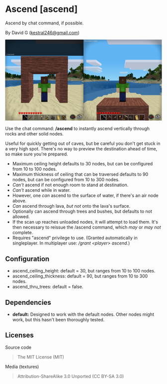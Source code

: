 Ascend [ascend]
======================
Ascend by chat command, if possible.

By David G (kestral246@gmail.com)

![Ascend](screenshot.png "Ascend")

Use the chat command: **/ascend** to instantly ascend vertically through rocks and other solid nodes.

Useful for quickly getting out of caves, but be careful you don't get stuck in a very high spot. There's no way to preview the destination ahead of time, so make sure you're prepared.

- Maximum ceiling height defaults to 30 nodes, but can be configured from 10 to 100 nodes.
- Maximum thickness of ceiling that can be traversed defaults to 90 nodes, but can be configured from 10 to 300 nodes.
- *Can't* ascend if not enough room to stand at destination.
- *Can't* ascend while in water.
- However, one *can* ascend to the surface of water, if there's an air node above.
- *Can* ascend through lava, *but not* onto the lava's surface.
- Optionally can ascend through trees and bushes, but defaults to not allowed.
- If the scan up reaches unloaded nodes, it will attempt to load them. It's then necessary to reissue the /ascend command, which *may* or *may not* complete.
- Requires "ascend" privilege to use. (Granted automatically in singleplayer. In multiplayer use: */grant &lt;player&gt; ascend.*)


Configuration
-------------

- ascend_ceiling_height: default = 30, but ranges from 10 to 100 nodes.
- ascend_ceiling_thickness: default = 90, but ranges from 10 to 300 nodes.
- ascend_thru_trees: default = false.


Dependencies
------------

- **default:** Designed to work with the default nodes. Other nodes might work, but this hasn't been thoroughly tested.


Licenses
--------

Source code

> The MIT License (MIT)

Media (textures)

> Attribution-ShareAlike 3.0 Unported (CC BY-SA 3.0)
